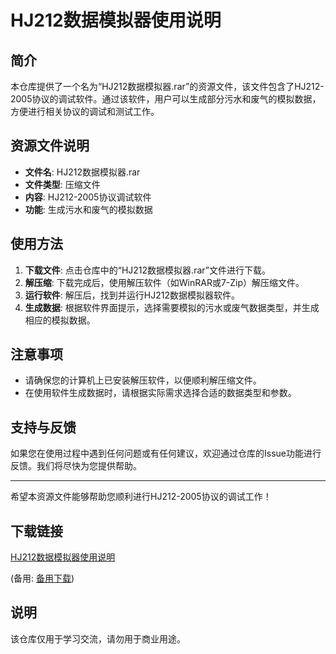 # HJ212数据模拟器使用说明

## 简介
本仓库提供了一个名为“HJ212数据模拟器.rar”的资源文件，该文件包含了HJ212-2005协议的调试软件。通过该软件，用户可以生成部分污水和废气的模拟数据，方便进行相关协议的调试和测试工作。

## 资源文件说明
- **文件名**: HJ212数据模拟器.rar
- **文件类型**: 压缩文件
- **内容**: HJ212-2005协议调试软件
- **功能**: 生成污水和废气的模拟数据

## 使用方法
1. **下载文件**: 点击仓库中的“HJ212数据模拟器.rar”文件进行下载。
2. **解压缩**: 下载完成后，使用解压软件（如WinRAR或7-Zip）解压缩文件。
3. **运行软件**: 解压后，找到并运行HJ212数据模拟器软件。
4. **生成数据**: 根据软件界面提示，选择需要模拟的污水或废气数据类型，并生成相应的模拟数据。

## 注意事项
- 请确保您的计算机上已安装解压软件，以便顺利解压缩文件。
- 在使用软件生成数据时，请根据实际需求选择合适的数据类型和参数。

## 支持与反馈
如果您在使用过程中遇到任何问题或有任何建议，欢迎通过仓库的Issue功能进行反馈。我们将尽快为您提供帮助。

---

希望本资源文件能够帮助您顺利进行HJ212-2005协议的调试工作！

## 下载链接
[HJ212数据模拟器使用说明](https://pan.quark.cn/s/dff9b7d9a93d) 

(备用: [备用下载](https://pan.baidu.com/s/1KVJjl3kEPxP9dcFWUvxAqw?pwd=1234))

## 说明

该仓库仅用于学习交流，请勿用于商业用途。

